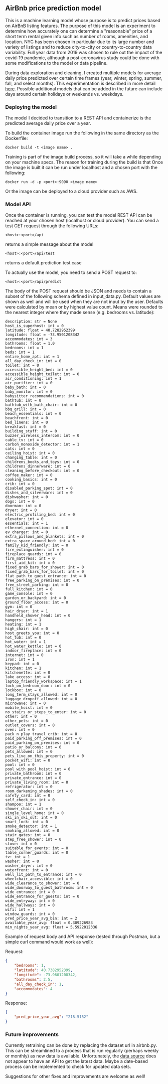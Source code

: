 <h2>AirBnb price prediction model</h2>

<p>This is a machine learning model whose purpose is to predict prices based on AirBnB listing features.  The purpose of this model is an experiment to determine how accurately one can determine a "reasonable" price of a short term rental given info such as number of rooms, amenities, and location.  NYC has been chosen in particular due to its large number and variety of listings and to reduce city-to-city or country-to-country data variability.  Full year data from 2019 was chosen to rule out the impact of the covid-19 pandemic, although a post-coronavirus study could be done with some modifications to the model or data pipeline.</p>

<p>During data exploration and cleaning, I created multiple models for average daily price predicted over certain time frames (year, winter, spring, summer, fall, and select months).  This experimentation is described in more detail <a href="https://docs.google.com/document/d/1gz1ZgBgyygkYrr9so776RsldtAkHHBHxNWZpARoW3rA/edit?usp=sharing">here</a>. Possible additional models that can be added in the future can include days around certain holidays or weekends vs. weekdays.</p>

<h3>Deploying the model</h3>

The model I decided to transition to a REST API and containerize is the predicted average daily price over a year.

To build the container image run the following in the same directory as the Dockerfile:

```
docker build -t <image name> .
```

Training is part of the image build process, so it will take a while depending on your machine specs.  The reason for training during the build is that Once the image is built it can be run under localhost and a chosen port with the following:

```
docker run -d -p <port>:9090 <image name>
```

Or the image can be deployed to a cloud provider such as AWS.

<h3>Model API</h3>

Once the container is running, you can test the model REST API can be reached at your chosen host (localhost or cloud provider).  You can send a test GET request through the following URLs:

```
<host>:<port>/api
```
returns a simple message about the model

```
<host>:<port>/api/test
```
returns a default prediction test case

To actually use the model, you need to send a POST request to:

```
<host>:<port>/api/predict
```

The body of the POST request should be JSON and needs to contain a subset of the following schema defined in input_data.py.  Default values are shown as well and will be used when they are not input by the user.  Defaults were calculated by mean or by highest value count.  Means were rounded to the nearest integer where they made sense (e.g. bedrooms vs. latitude):

    description: str = None
    host_is_superhost: int = 0
    latitude: float = 40.7282952399
    longitude: float = -73.9501208342
    accommodates: int = 3
    bathrooms: float = 1.0
    bedrooms: int = 1
    beds: int = 1
    entire_home_apt: int = 1
    all_day_check_in: int = 0
    toilet: int = 0
    accessible_height_bed: int = 0
    accessible_height_toilet: int = 0
    air_conditioning: int = 1
    air_purifier: int = 0
    baby_bath: int = 0
    baby_monitor: int = 0
    babysitter_recommendations: int = 0
    bathtub: int = 0
    bathtub_with_bath_chair: int = 0
    bbq_grill: int = 0
    beach_essentials: int = 0
    beachfront: int = 0
    bed_linens: int = 0
    breakfast: int = 0
    building_staff: int = 0
    buzzer_wireless_intercom: int = 0
    cable_tv: int = 0
    carbon_monoxide_detector: int = 1
    cats: int = 0
    ceiling_hoist: int = 0
    changing_table: int = 0
    childrens_books_and_toys: int = 0
    childrens_dinnerware: int = 0
    cleaning_before_checkout: int = 0
    coffee_maker: int = 0
    cooking_basics: int = 0
    crib: int = 0
    disabled_parking_spot: int = 0
    dishes_and_silverware: int = 0
    dishwasher: int = 0
    dogs: int = 0
    doorman: int = 0
    dryer: int = 0
    electric_profiling_bed: int = 0
    elevator: int = 0
    essentials: int = 1
    ethernet_connection: int = 0
    ev_charger: int = 0
    extra_pillows_and_blankets: int = 0
    extra_space_around_bed: int = 0
    family_kid_friendly: int = 0
    fire_extinguisher: int = 0
    fireplace_guards: int = 0
    firm_mattress: int = 0
    first_aid_kit: int = 0
    fixed_grab_bars_for_shower: int = 0
    fixed_grab_bars_for_toilet: int = 0
    flat_path_to_guest_entrance: int = 0
    free_parking_on_premises: int = 0
    free_street_parking: int = 0
    full_kitchen: int = 0
    game_console: int = 0
    garden_or_backyard: int = 0
    ground_floor_access: int = 0
    gym: int = 0
    hair_dryer: int = 1
    handheld_shower_head: int = 0
    hangers: int = 1
    heating: int = 1
    high_chair: int = 0
    host_greets_you: int = 0
    hot_tub: int = 0
    hot_water: int = 1
    hot_water_kettle: int = 0
    indoor_fireplace: int = 0
    internet: int = 0
    iron: int = 1
    keypad: int = 0
    kitchen: int = 1
    kitchenette: int = 0
    lake_access: int = 0
    laptop_friendly_workspace: int = 1
    lock_on_bedroom_door: int = 0
    lockbox: int = 0
    long_term_stays_allowed: int = 0
    luggage_dropoff_allowed: int = 0
    microwave: int = 0
    mobile_hoist: int = 0
    no_stairs_or_steps_to_enter: int = 0
    other: int = 0
    other_pets: int = 0
    outlet_covers: int = 0
    oven: int = 0
    pack_n_play_travel_crib: int = 0
    paid_parking_off_premises: int = 0
    paid_parking_on_premises: int = 0
    patio_or_balcony: int = 0
    pets_allowed: int = 0
    pets_live_on_this_property: int = 0
    pocket_wifi: int = 0
    pool: int = 0
    pool_with_pool_hoist: int = 0
    private_bathroom: int = 0
    private_entrance: int = 0
    private_living_room: int = 0
    refrigerator: int = 0
    room_darkening_shades: int = 0
    safety_card: int = 0
    self_check_in: int = 0
    shampoo: int = 1
    shower_chair: int = 0
    single_level_home: int = 0
    ski_in_ski_out: int = 0
    smart_lock: int = 0
    smoke_detector: int = 1
    smoking_allowed: int = 0
    stair_gates: int = 0
    step_free_shower: int = 0
    stove: int = 0
    suitable_for_events: int = 0
    table_corner_guards: int = 0
    tv: int = 1
    washer: int = 0
    washer_dryer: int = 0
    waterfront: int = 0
    well_lit_path_to_entrance: int = 0
    wheelchair_accessible: int = 0
    wide_clearance_to_shower: int = 0
    wide_doorway_to_guest_bathroom: int = 0
    wide_entrance: int = 0
    wide_entrance_for_guests: int = 0
    wide_entryway: int = 0
    wide_hallways: int = 0
    wifi: int = 1
    window_guards: int = 0
    pred_price_year_avg_bin: int = 2
    available_year_avg: float = 0.309226983
    min_nights_year_avg: float = 5.5922012336

Example of request body and API response (tested through Postman, but a simple curl command would work as well):

Request:
```json
{
	"bedrooms": 1,
    "latitude": 40.7382952399,
    "longitude": -73.9601208342,
	"bathrooms": 2.5,
	"all_day_check_in": 1,
	"accommodates": 4
}
```

Response:
```json
{
    "pred_price_year_avg": "218.5152"
}
```

<h3>Future improvements</h3>

Currently retraining can be done by replacing the dataset url in airbnb.py.  This can be streamlined to a process that is run regularly (perhaps weekly or monthly) as new data is available.  Unfortunately, the <a href="http://insideairbnb.com/get-the-data.html">data source</a> does not appear to have an API to get the latest data.  Maybe a date-based process can be implemented to check for updated data sets.

Suggestions for other fixes and improvements are welcome as well!